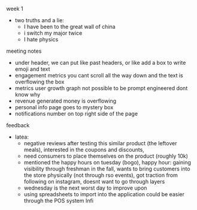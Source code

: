 
week 1
- two truths and a lie:
	- I have been to the great wall of china
	- i switch my major twice
	- I hate physics


meeting notes
- under header, we can put like past headers, or like add a box to write emoji and text
- engagement metrics you cant scroll all the way down and the text is overflowing the box
- metrics user growth graph not possible to be prompt engineered dont know why
- revenue generated money is overflowing
- personal info page goes to mystery box
- notifications number on top right side of the page


feedback
- latea: 
	- negative reviews after testing this similar product (the leftover meals), interested in the coupons and discounts, 
	- need consumers to place themselves on the product (roughly 10k)
	- mentioned the happy hours on tuesday (bogo), happy hour: gaining visibility through freshman in the fall, wants to bring customers into the store physically (not through rso events), got traction from following on instagram, doesnt want to go through layers
	- wednesday is the next worst day to improve upon
	- using spreadsheets to import into the application could be easier through the POS system Infi

